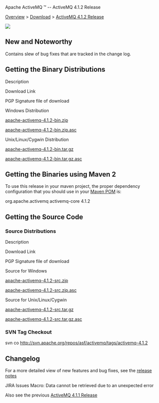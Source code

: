 Apache ActiveMQ ™ -- ActiveMQ 4.1.2 Release 

[Overview](overview.html) > [Download](download.html) > [ActiveMQ 4.1.2 Release](activemq-412-release.html)


![](http://activemq.apache.org/activemq-410-release.data/activemq-4.1-box-reflection.png)

New and Noteworthy
------------------

Contains slew of bug fixes that are tracked in the change log.

Getting the Binary Distributions
--------------------------------

Description

Download Link

PGP Signature file of download

Windows Distribution

[apache-activemq-4.1.2-bin.zip](http://archive.apache.org/dist/activemq/apache-activemq/4.1.2/apache-activemq-4.1.2-bin.zip)

[apache-activemq-4.1.2-bin.zip.asc](http://archive.apache.org/dist/activemq/apache-activemq/4.1.2/apache-activemq-4.1.2-bin.zip.asc)

Unix/Linux/Cygwin Distribution

[apache-activemq-4.1.2-bin.tar.gz](http://archive.apache.org/dist/activemq/apache-activemq/4.1.2/apache-activemq-4.1.2-bin.tar.gz)

[apache-activemq-4.1.2-bin.tar.gz.asc](http://archive.apache.org/dist/activemq/apache-activemq/4.1.2/apache-activemq-4.1.2-bin.tar.gz.asc)

Getting the Binaries using Maven 2
----------------------------------

To use this release in your maven project, the proper dependency configuration that you should use in your [Maven POM](http://maven.apache.org/guides/introduction/introduction-to-the-pom.html) is:

<dependency>
  <groupId>org.apache.activemq</groupId>
  <artifactId>activemq-core</artifactId>
  <version>4.1.2</version>
</dependency>

Getting the Source Code
-----------------------

### Source Distributions

Description

Download Link

PGP Signature file of download

Source for Windows

[apache-activemq-4.1.2-src.zip](http://archive.apache.org/dist/activemq/apache-activemq/4.1.2/apache-activemq-4.1.2-src.zip)

[apache-activemq-4.1.2-src.zip.asc](http://archive.apache.org/dist/activemq/apache-activemq/4.1.2/apache-activemq-4.1.2-src.zip.asc)

Source for Unix/Linux/Cygwin

[apache-activemq-4.1.2-src.tar.gz](http://archive.apache.org/dist/activemq/apache-activemq/4.1.2/apache-activemq-4.1.2-src.tar.gz)

[apache-activemq-4.1.2-src.tar.gz.asc](http://archive.apache.org/dist/activemq/apache-activemq/4.1.2/apache-activemq-4.1.2-src.tar.gz.asc)

### SVN Tag Checkout

svn co http://svn.apache.org/repos/asf/activemq/tags/activemq-4.1.2

Changelog
---------

For a more detailed view of new features and bug fixes, see the [release notes](http://issues.apache.org/activemq/secure/ReleaseNote.jspa?version=11801&styleName=Html&projectId=10520&Create=Create)

JIRA Issues Macro: Data cannot be retrieved due to an unexpected error

Also see the previous [ActiveMQ 4.1.1 Release](activemq-411-release.html)

